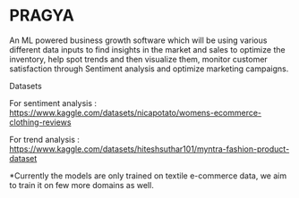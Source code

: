 # PRAGYA
An ML powered business growth software which will be using various different data inputs to find insights in the market and sales to optimize the inventory, help spot trends and then visualize them, monitor customer satisfaction through Sentiment analysis and optimize marketing campaigns.

Datasets 

For sentiment analysis : https://www.kaggle.com/datasets/nicapotato/womens-ecommerce-clothing-reviews

For trend analysis : https://www.kaggle.com/datasets/hiteshsuthar101/myntra-fashion-product-dataset

*Currently the models are only trained on textile e-commerce data, we aim to train it on few more domains as well.